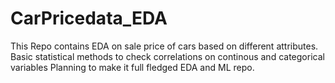 # CarPricedata_EDA
 This Repo contains EDA on sale price of cars based on different attributes.
 Basic statistical methods to check correlations on continous and categorical variables 
 Planning to make it full fledged EDA and ML repo.
